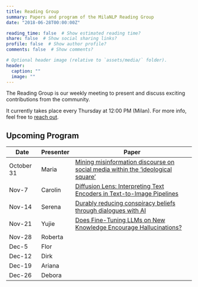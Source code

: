 ```yaml
---
title: Reading Group
summary: Papers and program of the MilaNLP Reading Group
date: "2018-06-28T00:00:00Z"

reading_time: false  # Show estimated reading time?
share: false  # Show social sharing links?
profile: false  # Show author profile?
comments: false  # Show comments?

# Optional header image (relative to `assets/media/` folder).
header:
  caption: ""
  image: ""
---
```


The Reading Group is our weekly meeting to present and discuss exciting contributions from the community.

It currently takes place every Thursday at 12:00 PM (Milan). For more info, feel free to [reach out](mailto:donya.rooein@unibocconi.it).

## Upcoming Program

| Date | Presenter | Paper |
| ---- | ----------- | ---- | 
| October 31 | Maria   | [Mining misinformation discourse on social media within the ‘ideological square’](https://journals.sagepub.com/doi/full/10.1177/09579265231211490?journalCode=dasa)
| Nov-7	| Carolin | [Diffusion Lens: Interpreting Text Encoders in Text-to-Image Pipelines](https://arxiv.org/pdf/2403.05846)
| Nov-14	| Serena | [Durably reducing conspiracy beliefs through dialogues with AI](https://www.science.org/doi/10.1126/science.adq1814)
| Nov-21	| Yujie | [Does Fine-Tuning LLMs on New Knowledge Encourage Hallucinations?](https://arxiv.org/pdf/2405.05904)
| Nov-28	| Roberta |
| Dec-5	| Flor | 
| Dec-12	| Dirk |
| Dec-19	| Ariana |
| Dec-26	| Debora |


